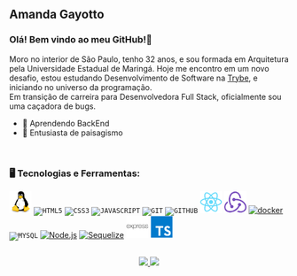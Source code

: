 
 <h2 align="left">Amanda Gayotto</h2>
 
### Olá! Bem vindo ao meu GitHub!👋

Moro no interior de São Paulo, tenho 32 anos, e sou formada em Arquitetura pela Universidade Estadual de Maringá. Hoje me encontro em um novo desafio, estou estudando Desenvolvimento de Software na <a href="https://www.betrybe.com/" target="_blank">Trybe<a/>, e iniciando no universo da programação.                                                         
Em transição de carreira para Desenvolvedora Full Stack, oficialmente sou uma caçadora de bugs.

- :rocket: Aprendendo BackEnd
- 🌱 Entusiasta de paisagismo
</br>

### 🖥️ Tecnologias e Ferramentas: 
<a href="https://www.linux.org/" target="_blank"><img src="https://raw.githubusercontent.com/devicons/devicon/master/icons/linux/linux-original.svg" alt="linux" width="40" height="40"/></a>
<code><img width="40px" src="https://cdn.jsdelivr.net/gh/devicons/devicon/icons/html5/html5-original-wordmark.svg" title = "HTML5"/></code>
<code><img width="40px" src="https://cdn.jsdelivr.net/gh/devicons/devicon/icons/css3/css3-original-wordmark.svg" title = "CSS3"/></code>
<code><img width="40px" src="https://cdn.jsdelivr.net/gh/devicons/devicon/icons/javascript/javascript-original.svg" title = "JAVASCRIPT"/></code>
<code><img width="40px" src="https://cdn.jsdelivr.net/gh/devicons/devicon/icons/git/git-original.svg" title = "GIT"/></code>
<code><img width="40px" src="https://cdn.jsdelivr.net/gh/devicons/devicon/icons/github/github-original.svg" title = "GITHUB"/></code>
<a href="https://www.reactjs.org/" target="_blank"><img src="https://raw.githubusercontent.com/devicons/devicon/master/icons/react/react-original.svg" alt="react" width="40" height="40"/></a>
<a href="https://redux.js.org/" target="_blank"><img src="https://raw.githubusercontent.com/devicons/devicon/master/icons/redux/redux-original.svg"       alt="redux" width="40" height="40"/></a>
<a href="https://www.docker.com/" target="_blank"><img src="https://www.docker.com/wp-content/uploads/2022/03/Moby-logo.png.webp" alt="docker"           width="40" height="40"/></a>
<code><img width="40px" src="https://cdn.jsdelivr.net/gh/devicons/devicon/icons/mysql/mysql-original.svg" title = "MYSQL"/></code>
<a href="https://nodejs.org/en/" target="_blank"><img src="https://nodejs.org/static/images/logos/nodejs-new-pantone-white.svg" alt="Node.js" width="40" height="40"/></a>
<a href="https://sequelize.org/" target="_blank"><img src="https://sequelize.org/img/logo.svg" alt="Sequelize" width="40" height="40"/></a>
<a href="https://expressjs.com/" target="_blank"><img src="https://raw.githubusercontent.com/devicons/devicon/master/icons/express/express-original-wordmark.svg" alt="Express" width="40" height="40"/></a>
<a href="https://www.typescriptlang.org/" target="_blank"><img src="https://raw.githubusercontent.com/devicons/devicon/master/icons/typescript/typescript-original.svg" alt="TypeScript" width="40" height="40"/></a>


##
<p align="center">
<a href="https://github.com/amandagayotto">
  <img height="120em" src="https://github-readme-stats-eight-theta.vercel.app/api?username=amandagayotto&show_icons=true&theme=algolia&include_all_commits=true&count_private=true"/>
  <img height="120em" src="https://github-readme-stats-eight-theta.vercel.app/api/top-langs/?username=amandagayotto&layout=compact&langs_count=8&theme=algolia"/>
</a>
</p>
